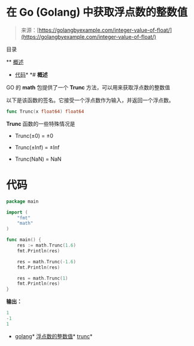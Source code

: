 <!--yml

类别：未分类

日期：2024-10-13 06:14:35

-->

# 在 Go (Golang) 中获取浮点数的整数值

> 来源：[https://golangbyexample.com/integer-value-of-float/](https://golangbyexample.com/integer-value-of-float/)

目录

**   [概述](#Overview "Overview")

+   [代码](#Code "Code")*  *# **概述**

GO 的 **math** 包提供了一个 **Trunc** 方法，可以用来获取浮点数的整数值

以下是该函数的签名。它接受一个浮点数作为输入，并返回一个浮点数。

```go
func Trunc(x float64) float64
```

**Trunc** 函数的一些特殊情况是

+   Trunc(±0) = ±0

+   Trunc(±Inf) = ±Inf

+   Trunc(NaN) = NaN

# **代码**

```go
package main

import (
    "fmt"
    "math"
)

func main() {
    res := math.Trunc(1.6)
    fmt.Println(res)

    res = math.Trunc(-1.6)
    fmt.Println(res)

    res = math.Trunc(1)
    fmt.Println(res)
}
```

**输出：**

```go
1
-1
1
```

+   [golang](https://golangbyexample.com/tag/golang/)*   [浮点数的整数值](https://golangbyexample.com/tag/integer-value-of-float/)*   [trunc](https://golangbyexample.com/tag/trunc/)*
